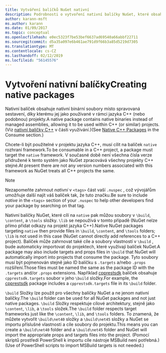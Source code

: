 ```yaml
---
title: Vytváření balíčků NuGet nativní
description: Podrobnosti o vytvoření nativní balíčky NuGet, které obsahují kód jazyka C++ místo spravovaného kódu pro použití v projektech C++.
author: karann-msft
ms.author: karann
ms.date: 01/09/2017
ms.topic: conceptual
ms.openlocfilehash: e0ec5323f7be53bef6637ad69540a66abbf22711
ms.sourcegitcommit: d5a35a097e6b461ae791d9f66b3a85d5219d7305
ms.translationtype: MT
ms.contentlocale: cs-CZ
ms.lasthandoff: 02/12/2019
ms.locfileid: "56145576"
---
```

# <a name="creating-native-packages"></a><span data-ttu-id="9b545-103">Vytvoření nativní balíčky</span><span class="sxs-lookup"><span data-stu-id="9b545-103">Creating native packages</span></span>

<span data-ttu-id="9b545-104">Nativní balíček obsahuje nativní binární soubory místo spravovaná sestavení, díky kterému jej jako používané v rámci jazyka C++ (nebo podobnou) projekty.</span><span class="sxs-lookup"><span data-stu-id="9b545-104">A native package contains native binaries instead of managed assemblies, allowing it to be used within C++ (or similar) projects.</span></span> <span data-ttu-id="9b545-105">(Viz [nativní balíčky C++](../consume-packages/finding-and-choosing-packages.md#native-c-packages) v části využívání.)</span><span class="sxs-lookup"><span data-stu-id="9b545-105">(See [Native C++ Packages](../consume-packages/finding-and-choosing-packages.md#native-c-packages) in the Consume section.)</span></span>

<span data-ttu-id="9b545-106">Chcete-li být použitelné v projektu jazyka C++, musí cílit na balíček `native` rozhraní framework.</span><span class="sxs-lookup"><span data-stu-id="9b545-106">To be consumable in a C++ project, a package must target the `native` framework.</span></span> <span data-ttu-id="9b545-107">V současné době není všechna čísla verze přidružené k tento systém jako NuGet zpracovává všechny projekty C++ stejné.</span><span class="sxs-lookup"><span data-stu-id="9b545-107">At present there are not any version numbers associated with this framework as NuGet treats all C++ projects the same.</span></span>

> [!Note]
> <span data-ttu-id="9b545-108">Nezapomeňte zahrnout *nativní* v `<tags>` část vaší `.nuspec` , což vývojářům umožňuje další najít váš balíček tak, že tuto značku.</span><span class="sxs-lookup"><span data-stu-id="9b545-108">Be sure to include *native* in the `<tags>` section of your `.nuspec` to help other developers find your package by searching on that tag.</span></span>

<span data-ttu-id="9b545-109">Nativní balíčky NuGet, které cílí na `native` pak můžou soubory v `\build`, `\content`, a `\tools` složky. `\lib` se nepoužívá v tomto případě (NuGet nelze přímo přidat odkazy na projekt jazyka C++).</span><span class="sxs-lookup"><span data-stu-id="9b545-109">Native NuGet packages targeting `native` then provide files in `\build`, `\content`, and `\tools` folders; `\lib` is not used in this case (NuGet cannot directly add references to a C++ project).</span></span> <span data-ttu-id="9b545-110">Balíček může zahrnovat také cíle a soubory vlastností v `\build` , bude automaticky importovat do projektech, které využívají balíček NuGet.</span><span class="sxs-lookup"><span data-stu-id="9b545-110">A package may also include targets and props files in `\build` that NuGet will automatically import into projects that consume the package.</span></span> <span data-ttu-id="9b545-111">Tyto soubory musí být pojmenován stejně jako ID balíčku s `.targets` a/nebo `.props` rozšíření.</span><span class="sxs-lookup"><span data-stu-id="9b545-111">Those files must be named the same as the package ID with the `.targets` and/or `.props` extensions.</span></span> <span data-ttu-id="9b545-112">Například [cpprestsdk](https://nuget.org/packages/cpprestsdk/) balíček obsahuje `cpprestsdk.targets` soubor v jeho `\build` složky.</span><span class="sxs-lookup"><span data-stu-id="9b545-112">For example, the [cpprestsdk](https://nuget.org/packages/cpprestsdk/) package includes a `cpprestsdk.targets` file in its `\build` folder.</span></span>

<span data-ttu-id="9b545-113">`\build` Složky lze použít pro všechny balíčky NuGet a ne jenom nativní balíčky.</span><span class="sxs-lookup"><span data-stu-id="9b545-113">The `\build` folder can be used for all NuGet packages and not just native packages.</span></span> <span data-ttu-id="9b545-114">`\build` Složky respektuje cílové architektury, stejně jako `\content`, `\lib`, a `\tools` složek.</span><span class="sxs-lookup"><span data-stu-id="9b545-114">The `\build` folder respects target frameworks just like the `\content`, `\lib`, and `\tools` folders.</span></span> <span data-ttu-id="9b545-115">To znamená, že můžete vytvořit `\build\net40` složky a `\build\net45` složky a NuGet se importu příslušné vlastnosti a cíle soubory do projektu.</span><span class="sxs-lookup"><span data-stu-id="9b545-115">This means you can create a `\build\net40` folder and a `\build\net45` folder and NuGet will import the appropriate props and targets files into the project.</span></span> <span data-ttu-id="9b545-116">(Pomocí skriptů prostředí PowerShell k importu cíle nástroje MSBuild není potřebná.)</span><span class="sxs-lookup"><span data-stu-id="9b545-116">(Use of PowerShell scripts to import MSBuild targets is not needed.)</span></span>
